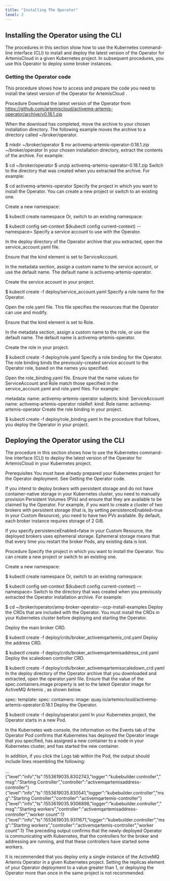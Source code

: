 ```yaml
---
title: "Installing The Operator"
level: 2
---
```


## Installing the Operator using the CLI

The procedures in this section show how to use the Kubernetes command-line interface (CLI) to install and deploy the latest 
version of the Operator for ArtemisCloud in a given Kubernetes project. In subsequent procedures, you use this Operator 
to deploy some broker instances.

### Getting the Operator code

This procedure shows how to access and prepare the code you need to install the latest version of the Operator for ArtemisCloud .

Procedure
Download the latest version of the Operator from https://github.com/artemiscloud/activemq-artemis-operator/archive/v0.18.1.zip

When the download has completed, move the archive to your chosen installation directory. The following example moves the archive to a directory called ~/broker/operator.

$ mkdir ~/broker/operator
$ mv activemq-artemis-operator-0.18.1.zip ~/broker/operator
In your chosen installation directory, extract the contents of the archive. For example:

$ cd ~/broker/operator
$ unzip activemq-artemis-operator-0.18.1.zip
Switch to the directory that was created when you extracted the archive. For example:

$ cd activemq-artemis-operator
Specify the project in which you want to install the Operator. You can create a new project or switch to an existing one.

Create a new namespace:

$ kubectl create namespace  <project-name>
Or, switch to an existing namespace:

$ kubectl config set-context $(kubectl config current-context) --namespace= <project-name>
Specify a service account to use with the Operator.

In the deploy directory of the Operator archive that you extracted, open the service_account.yaml file.

Ensure that the kind element is set to ServiceAccount.

In the metadata section, assign a custom name to the service account, or use the default name. The default name is activemq-artemis-operator.

Create the service account in your project.

$ kubectl create -f deploy/service_account.yaml
Specify a role name for the Operator.

Open the role.yaml file. This file specifies the resources that the Operator can use and modify.

Ensure that the kind element is set to Role.

In the metadata section, assign a custom name to the role, or use the default name. The default name is activemq-artemis-operator.

Create the role in your project.

$ kubectl create -f deploy/role.yaml
Specify a role binding for the Operator. The role binding binds the previously-created service account to the Operator role, based on the names you specified.

Open the role_binding.yaml file. Ensure that the name values for ServiceAccount and Role match those specified in the service_account.yaml and role.yaml files. For example:

metadata:
    name: activemq-artemis-operator
subjects:
    kind: ServiceAccount
    name: activemq-artemis-operator
roleRef:
    kind: Role
    name: activemq-artemis-operator
Create the role binding in your project.

$ kubectl create -f deploy/role_binding.yaml
In the procedure that follows, you deploy the Operator in your project.

## Deploying the Operator using the CLI

The procedure in this section shows how to use the Kubernetes command-line interface (CLI) to deploy the latest version of the Operator for ArtemisCloud in your Kubernetes project.

Prerequisites
You must have already prepared your Kubernetes project for the Operator deployment. See Getting the Operator code.

If you intend to deploy brokers with persistent storage and do not have container-native storage in your Kubernetes cluster, you need to manually provision Persistent Volumes (PVs) and ensure that they are available to be claimed by the Operator. For example, if you want to create a cluster of two brokers with persistent storage (that is, by setting persistenceEnabled=true in your Custom Resource), you need to have two PVs available. By default, each broker instance requires storage of 2 GiB.

If you specify persistenceEnabled=false in your Custom Resource, the deployed brokers uses ephemeral storage. Ephemeral storage means that that every time you restart the broker Pods, any existing data is lost.

Procedure
Specify the project in which you want to install the Operator. You can create a new project or switch to an existing one.

Create a new namespace:

$ kubectl create namespace  <project-name>
Or, switch to an existing namespace:

$ kubectl config set-context $(kubectl config current-context) --namespace= <project-name>
Switch to the directory that was created when you previously extracted the Operator installation archive. For example:

$ cd ~/broker/operator/amq-broker-operator--ocp-install-examples
Deploy the CRDs that are included with the Operator. You must install the CRDs in your Kubernetes cluster before deploying and starting the Operator.

Deploy the main broker CRD.

$ kubectl create -f deploy/crds/broker_activemqartemis_crd.yaml
Deploy the address CRD.

$ kubectl create -f deploy/crds/broker_activemqartemisaddress_crd.yaml
Deploy the scaledown controller CRD.

$ kubectl create -f deploy/crds/broker_activemqartemisscaledown_crd.yaml
In the deploy directory of the Operator archive that you downloaded and extracted, open the operator.yaml file. Ensure that the value of the spec.containers.image property is set to the latest Operator image for ActiveMQ Artemis , as shown below.

spec:
    template:
        spec:
            containers:
                image: quay.io/artemiscloud/activemq-artemis-operator:0.18.1
Deploy the Operator.

$ kubectl create -f deploy/operator.yaml
In your Kubernetes project, the Operator starts in a new Pod.

In the Kubernetes web console, the information on the Events tab of the Operator Pod confirms that Kubernetes has deployed the Operator image that you specified, has assigned a new container to a node in your Kubernetes cluster, and has started the new container.

In addition, if you click the Logs tab within the Pod, the output should include lines resembling the following:

...
{"level":"info","ts":1553619035.8302743,"logger":"kubebuilder.controller","msg":"Starting Controller","controller":"activemqartemisaddress-controller"}
{"level":"info","ts":1553619035.830541,"logger":"kubebuilder.controller","msg":"Starting Controller","controller":"activemqartemis-controller"}
{"level":"info","ts":1553619035.9306898,"logger":"kubebuilder.controller","msg":"Starting workers","controller":"activemqartemisaddress-controller","worker count":1}
{"level":"info","ts":1553619035.9311671,"logger":"kubebuilder.controller","msg":"Starting workers","controller":"activemqartemis-controller","worker count":1}
The preceding output confirms that the newly-deployed Operator is communicating with Kubernetes, that the controllers for the broker and addressing are running, and that these controllers have started some workers.

It is recommended that you deploy only a single instance of the ActiveMQ Artemis Operator in a given Kubernetes project. Setting the replicas element of your Operator deployment to a value greater than 1, or deploying the Operator more than once in the same project is not recommended.